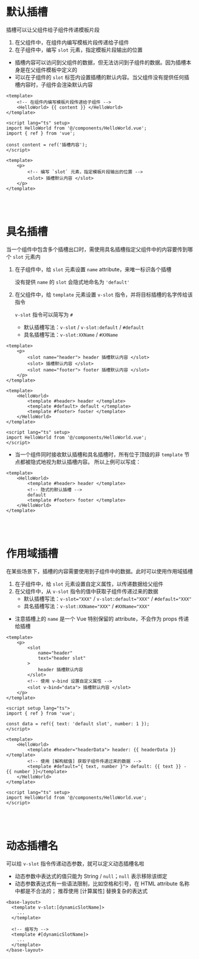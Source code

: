 # 默认插槽

插槽可以让父组件给子组件传递模板片段

1. 在父组件中，在组件内编写模板片段传递给子组件
2. 在子组件中，编写 `slot` 元素，指定模板片段输出的位置

-   插槽内容可以访问到父组件的数据，但无法访问到子组件的数据。因为插槽本身是在父组件模板中定义的
-   可以在子组件的 `slot` 标签内设置插槽的默认内容。当父组件没有提供任何插槽内容时，子组件会渲染默认内容

```vue
<template>
    <!-- 在组件内编写模板片段传递给子组件 -->
    <HelloWorld> {{ content }} </HelloWorld>
</template>

<script lang="ts" setup>
import HelloWorld from '@/components/HelloWorld.vue';
import { ref } from 'vue';

const content = ref('插槽内容');
</script>
```

```vue
<template>
    <p>
        <!-- 编写 `slot` 元素，指定模板片段输出的位置 -->
        <slot> 插槽默认内容 </slot>
    </p>
</template>
```

<br><br>

# 具名插槽

当一个组件中包含多个插槽出口时，需使用具名插槽指定父组件中的内容要传到哪个 `slot` 元素内

1. 在子组件中，给 `slot` 元素设置 `name` attribute，来唯一标识各个插槽

    没有提供 `name` 的 `slot` 会隐式地命名为 `'default'`

2. 在父组件中，给 `template` 元素设置 `v-slot` 指令，并将目标插槽的名字传给该指令

    `v-slot` 指令可以简写为 `#`

    - 默认插槽写法：`v-slot` / `v-slot:default` / `#default`
    - 具名插槽写法：`v-slot:XXName` / `#XXName`

```vue
<template>
    <p>
        <slot name="header"> header 插槽默认内容 </slot>
        <slot> 插槽默认内容 </slot>
        <slot name="footer"> footer 插槽默认内容 </slot>
    </p>
</template>
```

```vue
<template>
    <HelloWorld>
        <template #header> header </template>
        <template #default> default </template>
        <template #footer> footer </template>
    </HelloWorld>
</template>

<script lang="ts" setup>
import HelloWorld from '@/components/HelloWorld.vue';
</script>
```

-   当一个组件同时接收默认插槽和具名插槽时，所有位于顶级的非 `template` 节点都被隐式地视为默认插槽内容。
    所以上例可以写成：

```vue
<template>
    <HelloWorld>
        <template #header> header </template>
        <!-- 隐式的默认插槽 -->
        default
        <template #footer> footer </template>
    </HelloWorld>
</template>
```

<br><br>

# 作用域插槽

在某些场景下，插槽的内容需要使用到子组件中的数据。此时可以使用作用域插槽

1. 在子组件中，给 `slot` 元素设置自定义属性，以传递数据给父组件
2. 在父组件中，从 `v-slot` 指令的值中获取子组件传递过来的数据
    - 默认插槽写法：`v-slot="XXX"` / `v-slot:default="XXX"` / `#default="XXX"`
    - 具名插槽写法：`v-slot:XXName="XXX"` / `#XXName="XXX"`

-   注意插槽上的 `name` 是一个 Vue 特别保留的 attribute，不会作为 props 传递给插槽

```vue
<template>
    <p>
        <slot
            name="header"
            text="header slot"
        >
            header 插槽默认内容
        </slot>
        <!-- 使用 v-bind 设置自定义属性 -->
        <slot v-bind="data"> 插槽默认内容 </slot>
    </p>
</template>

<script setup lang="ts">
import { ref } from 'vue';

const data = ref({ text: 'default slot', number: 1 });
</script>
```

```vue
<template>
    <HelloWorld>
        <template #header="headerData"> header: {{ headerData }} </template>
        <!-- 使用 [解构赋值] 获取子组件传递过来的数据 -->
        <template #default="{ text, number }"> default: {{ text }} - {{ number }}</template>
    </HelloWorld>
</template>

<script lang="ts" setup>
import HelloWorld from '@/components/HelloWorld.vue';
</script>
```

<br><br>

# 动态插槽名

可以给 `v-slot` 指令传递动态参数，就可以定义动态插槽名啦

-   动态参数中表达式的值只能为 String / `null`；`null` 表示移除该绑定
-   动态参数表达式有一些语法限制，比如空格和引号，在 HTML attribute 名称中都是不合法的；
    推荐使用 [计算属性] 替换复杂的表达式

```vue
<base-layout>
  <template v-slot:[dynamicSlotName]>
    ...
  </template>

  <!-- 缩写为 -->
  <template #[dynamicSlotName]>
    ...
  </template>
</base-layout>
```

<br><br>
